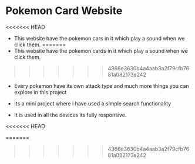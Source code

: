 # Pokemon Card Website
 
<<<<<<< HEAD
 - This website have the pokemon cars in it which play a sound when we click them.
=======
 - This website have the pokemon cards in it which play a sound when we click them.
>>>>>>> 4366e3630b4a4aab3a2f79cfb7681a082173e242
 - Every pokemon have its own attack type and much more things you can explore in this project
- Its a mini project where i have used a simple search functionality

- It is used in all the devices its fully responsive.

<<<<<<< HEAD

=======
>>>>>>> 4366e3630b4a4aab3a2f79cfb7681a082173e242
